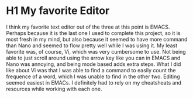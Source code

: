 # H1 My favorite Editor

I think my favorite text editor out of the three at this point is EMACS. Perhaps because it is the last one I used to complete this project, so it is most fresh in my mind, but also because it seemed to have more command than Nano and seemed to flow pretty well while I was using it. My least favorite was, of course, Vi, which was very cumbersome to use. Not being able to just scroll around using the arrow key like you can in EMACS and Nano was annoying, and being mode based adds extra steps. What I did like about Vi was that I was able to find a command to easily count the frequence of a word, which I was unable to find in the other two. Editing seemed easiest in EMACs. I definitely had to rely on my cheatsheats and resources while working with each one. 
